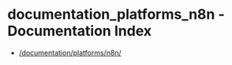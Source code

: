 # documentation_platforms_n8n - Documentation Index

- [/documentation/platforms/n8n/](./_documentation_platforms_n8n_.md)
